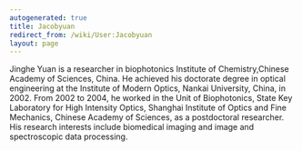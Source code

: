 ```yaml
---
autogenerated: true
title: Jacobyuan
redirect_from: /wiki/User:Jacobyuan
layout: page
---
```


Jinghe Yuan is a researcher in biophotonics Institute of
Chemistry,Chinese Academy of Sciences, China. He achieved his doctorate
degree in optical engineering at the Institute of Modern Optics, Nankai
University, China, in 2002. From 2002 to 2004, he worked in the Unit of
Biophotonics, State Key Laboratory for High Intensity Optics, Shanghai
Institute of Optics and Fine Mechanics, Chinese Academy of Sciences, as
a postdoctoral researcher. His research interests include biomedical
imaging and image and spectroscopic data processing.
